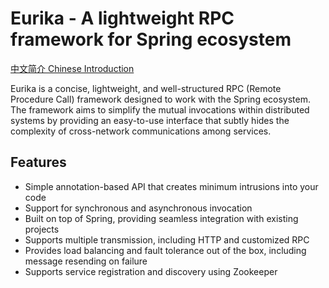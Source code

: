 # Eurika - A lightweight RPC framework for Spring ecosystem 

[中文简介 Chinese Introduction](./README-cn.md)

Eurika is a concise, lightweight, and well-structured RPC (Remote Procedure Call) framework designed to work with
the Spring ecosystem. The framework aims to simplify the mutual invocations within distributed systems by providing 
an easy-to-use interface that subtly hides the complexity of cross-network communications among services.


## Features
- Simple annotation-based API that creates minimum intrusions into your code
- Support for synchronous and asynchronous invocation
- Built on top of Spring, providing seamless integration with existing projects
- Supports multiple transmission, including HTTP and customized RPC
- Provides load balancing and fault tolerance out of the box, including message resending on failure
- Supports service registration and discovery using Zookeeper

